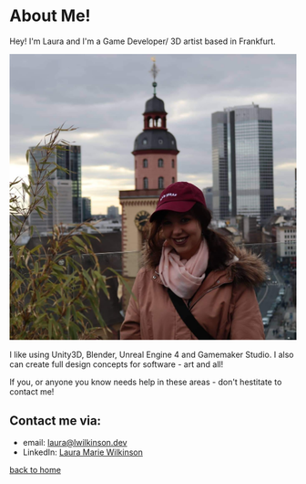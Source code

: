 # About Me!

Hey! I'm Laura and I'm a Game Developer/ 3D artist based in Frankfurt.

![Image Text](me.jpg)


I like using Unity3D, Blender, Unreal Engine 4 and Gamemaker Studio. I also can create full design concepts for software - art and all!

If you, or anyone you know needs help in these areas - don't hestitate to contact me! 

## Contact me via: 
- email: [laura@lwilkinson.dev](mailto:laura@lwilkinson.dev)
- LinkedIn: [Laura Marie Wilkinson](https://www.linkedin.com/in/laura-marie-w-98466795/)


[back to home](./index)

